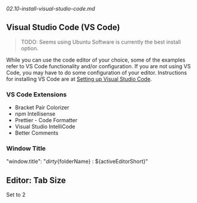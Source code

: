 _02.10-install-visual-studio-code.md_

## Visual Studio Code (VS Code)

> TODO: Seems using Ubuntu Software is currently the best install option.

While you can use the code editor of your choice, some of the examples refer to VS Code functionality and/or configuration. If you are not using VS Code, you may have to do some configuration of your editor. Instructions for installing VS Code are at [Setting up Visual Studio Code](https://code.visualstudio.com/Docs/setup/setup-overview).

### VS Code Extensions

- Bracket Pair Colorizer
- npm Intellisense
- Prettier - Code Formatter
- Visual Studio IntelliCode
- Better Comments

### Window Title
"window.title": "${dirty}${folderName} : ${activeEditorShort}"

## Editor: Tab Size

Set to 2
